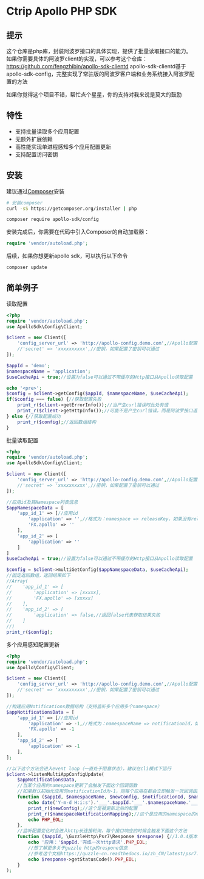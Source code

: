 Ctrip Apollo PHP SDK
=======================
## 提示
这个仓库是php库，封装阿波罗接口的具体实现，提供了批量读取接口的能力。
如果你需要具体的阿波罗client的实现，可以参考这个仓库：https://github.com/fengzhibin/apollo-sdk-clientd
apollo-sdk-clientd基于apollo-sdk-config，完整实现了常驻版的阿波罗客户端和业务系统接入阿波罗配置的方法

如果你觉得这个项目不错，帮忙点个星星，你的支持对我来说是莫大的鼓励

## 特性

- 支持批量读取多个应用配置
- 无额外扩展依赖
- 高性能实现单进程感知多个应用配置更新
- 支持配置访问密钥

## 安装

建议通过[Composer](http://getcomposer.org)安装

```bash
# 安装composer
curl -sS https://getcomposer.org/installer | php
```


```bash
composer require apollo-sdk/config
```

安装完成后，你需要在代码中引入Composer的自动加载器：

```php
require 'vendor/autoload.php';
```

后续，如果你想更新apollo sdk，可以执行以下命令

 ```bash
composer update
 ```


## 简单例子

读取配置

```php
<?php
require 'vendor/autoload.php';
use ApolloSdk\Config\Client;

$client = new Client([
    'config_server_url' => 'http://apollo-config.demo.com',//Apollo配置服务的地址，必须传入这个参数
    //'secret' => 'xxxxxxxxxx',//密钥，如果配置了密钥可以通过
]);

$appId = 'demo';
$namespaceName = 'application';
$useCacheApi = true;//设置为false可以通过不带缓存的Http接口从Apollo读取配置

echo '<pre>';
$config = $client->getConfig($appId, $namespaceName, $useCacheApi);
if($config === false) {//获取配置失败
    print_r($client->getErrorInfo());//当产生curl错误时此处有值
    print_r($client->getHttpInfo());//可能不是产生curl错误，而是阿波罗接口返回的http状态码不是200或304
} else {//获取配置成功
    print_r($config);//返回数组结构
}
```

批量读取配置
```php
<?php
require 'vendor/autoload.php';
use ApolloSdk\Config\Client;

$client = new Client([
    'config_server_url' => 'http://apollo-config.demo.com',//Apollo配置服务的地址，必须传入这个参数
    //'secret' => 'xxxxxxxxxx',//密钥，如果配置了密钥可以通过
]);

//应用id及其Namespace列表信息
$appNamespaceData = [
    'app_id_1' => [//应用id
        'application' => '',//格式为：namespace => releaseKey，如果没有releaseKey，设置为空字符串即可
        'FX.apollo' => ''
    ],
    'app_id_2' => [
        'application' => ''
    ]
]
$useCacheApi = true;//设置为false可以通过不带缓存的Http接口从Apollo读取配置

$config = $client->multiGetConfig($appNamespaceData, $useCacheApi);
//固定返回数组，返回结果如下
//Array(
//    'app_id_1' => [
//        'application' => [xxxxx],
//        'FX.apollo' => [xxxxx]
//    ],
//    'app_id_2' => [
//        'application' => false,//返回false代表获取结果失败
//    ]
//)
print_r($config);
```
多个应用感知配置更新
```php
<?php
require 'vendor/autoload.php';
use Apollo\Config\Client;

$client = new Client([
    'config_server_url' => 'http://apollo-config.demo.com',//Apollo配置服务的地址，必须传入这个参数
    //'secret' => 'xxxxxxxxxx',//密钥，如果配置了密钥可以通过
]);

//构建应用Notifications数据结构（支持监听多个应用多个namespace）
$appNotificationsData = [
    'app_id_1' => [//应用id
        'application' => -1,//格式为：namespaceName => notificationId，如果不知道notificationId，默认为-1即可
        'FX.apollo' => -1
    ],
    'app_id_2' => [
        'application' => -1
    ],
];

//以下这个方法会进入event loop（一直处于阻塞状态），建议在cli模式下运行
$client->listenMultiAppConfigUpdate(
    $appNotificationsData,
    //当某个应用的namespace更新了会触发下面这个回调函数
    //如果默认初始化应用的notificationId为-1，则每个应用在都会立即触发一次回调函数
    function ($appId, $namespaceName, $newConfig, $notificationId, $namespaceNotificationMapping) {
        echo date('Y-m-d H:i:s').'___'.$appId.'___'.$namespaceName.'___'.$notificationId.PHP_EOL;
        print_r($newConfig);//这个是被更新之后的配置
        print_r($namespaceNotificationMapping);//这个是应用的namespace的notification映射列表，1.0.2版本及之后的版本提供了这个参数
        echo PHP_EOL;
    },
    //监听配置变化时会进入http长连接轮询，每个接口响应的时候会触发下面这个方法
    function ($appId, \GuzzleHttp\Psr7\Response $response) {//1.0.4版本及之后的版本新增这个回调方法
        echo '应用：'$appId.'完成一次http请求'.PHP_EOL;
        //想了解更多关于guzzle http的respone信息
        //参考这个文档https://guzzle-cn.readthedocs.io/zh_CN/latest/psr7.html#responses
        echo $response->getStatusCode().PHP_EOL;
    }
);
```
